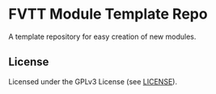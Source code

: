 # FVTT Module Template Repo

A template repository for easy creation of new modules.

## License

Licensed under the GPLv3 License (see [LICENSE](LICENSE)).
